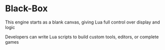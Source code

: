 # Black-Box

This engine starts as a blank canvas, giving Lua full control over display and logic

Developers can write Lua scripts to build custom tools, editors, or complete games
